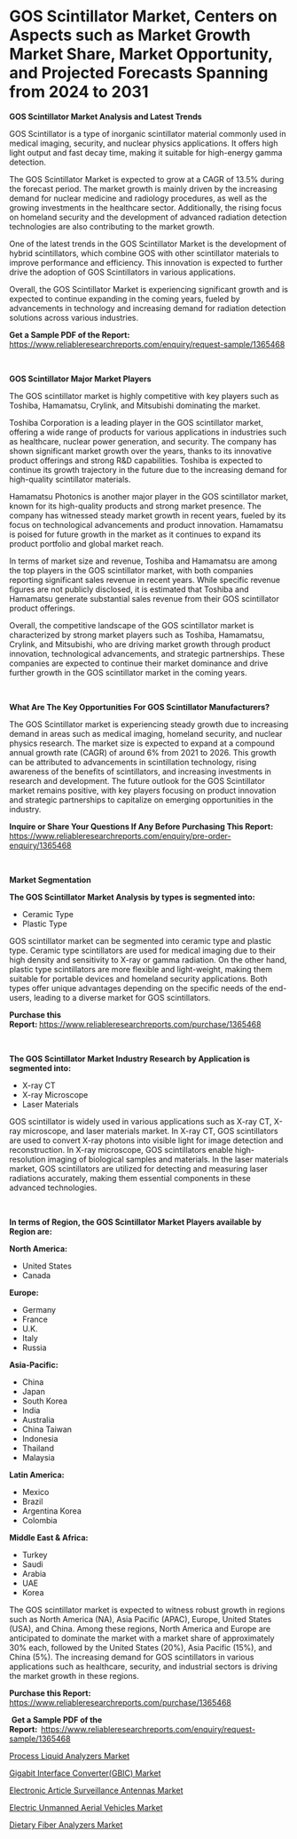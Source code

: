 <p><h1>GOS Scintillator Market, Centers on Aspects such as Market Growth Market Share, Market Opportunity, and Projected Forecasts Spanning from 2024 to 2031</h1></p><p><strong>GOS Scintillator Market Analysis and Latest Trends</strong></p>
<p><p>GOS Scintillator is a type of inorganic scintillator material commonly used in medical imaging, security, and nuclear physics applications. It offers high light output and fast decay time, making it suitable for high-energy gamma detection.</p><p>The GOS Scintillator Market is expected to grow at a CAGR of 13.5% during the forecast period. The market growth is mainly driven by the increasing demand for nuclear medicine and radiology procedures, as well as the growing investments in the healthcare sector. Additionally, the rising focus on homeland security and the development of advanced radiation detection technologies are also contributing to the market growth.</p><p>One of the latest trends in the GOS Scintillator Market is the development of hybrid scintillators, which combine GOS with other scintillator materials to improve performance and efficiency. This innovation is expected to further drive the adoption of GOS Scintillators in various applications.</p><p>Overall, the GOS Scintillator Market is experiencing significant growth and is expected to continue expanding in the coming years, fueled by advancements in technology and increasing demand for radiation detection solutions across various industries.</p></p>
<p><strong>Get a Sample PDF of the Report:&nbsp;</strong> <a href="https://www.reliableresearchreports.com/enquiry/request-sample/1365468">https://www.reliableresearchreports.com/enquiry/request-sample/1365468</a></p>
<p>&nbsp;</p>
<p><strong>GOS Scintillator Major Market Players</strong></p>
<p><p>The GOS scintillator market is highly competitive with key players such as Toshiba, Hamamatsu, Crylink, and Mitsubishi dominating the market. </p><p>Toshiba Corporation is a leading player in the GOS scintillator market, offering a wide range of products for various applications in industries such as healthcare, nuclear power generation, and security. The company has shown significant market growth over the years, thanks to its innovative product offerings and strong R&D capabilities. Toshiba is expected to continue its growth trajectory in the future due to the increasing demand for high-quality scintillator materials.</p><p>Hamamatsu Photonics is another major player in the GOS scintillator market, known for its high-quality products and strong market presence. The company has witnessed steady market growth in recent years, fueled by its focus on technological advancements and product innovation. Hamamatsu is poised for future growth in the market as it continues to expand its product portfolio and global market reach.</p><p>In terms of market size and revenue, Toshiba and Hamamatsu are among the top players in the GOS scintillator market, with both companies reporting significant sales revenue in recent years. While specific revenue figures are not publicly disclosed, it is estimated that Toshiba and Hamamatsu generate substantial sales revenue from their GOS scintillator product offerings.</p><p>Overall, the competitive landscape of the GOS scintillator market is characterized by strong market players such as Toshiba, Hamamatsu, Crylink, and Mitsubishi, who are driving market growth through product innovation, technological advancements, and strategic partnerships. These companies are expected to continue their market dominance and drive further growth in the GOS scintillator market in the coming years.</p></p>
<p>&nbsp;</p>
<p><strong>What Are The Key Opportunities For GOS Scintillator Manufacturers?</strong></p>
<p><p>The GOS Scintillator market is experiencing steady growth due to increasing demand in areas such as medical imaging, homeland security, and nuclear physics research. The market size is expected to expand at a compound annual growth rate (CAGR) of around 6% from 2021 to 2026. This growth can be attributed to advancements in scintillation technology, rising awareness of the benefits of scintillators, and increasing investments in research and development. The future outlook for the GOS Scintillator market remains positive, with key players focusing on product innovation and strategic partnerships to capitalize on emerging opportunities in the industry.</p></p>
<p><strong>Inquire or Share Your Questions If Any Before Purchasing This Report:</strong> <a href="https://www.reliableresearchreports.com/enquiry/pre-order-enquiry/1365468">https://www.reliableresearchreports.com/enquiry/pre-order-enquiry/1365468</a></p>
<p>&nbsp;</p>
<p><strong>Market Segmentation</strong></p>
<p><strong>The GOS Scintillator Market Analysis by types is segmented into:</strong></p>
<p><ul><li>Ceramic Type</li><li>Plastic Type</li></ul></p>
<p><p>GOS scintillator market can be segmented into ceramic type and plastic type. Ceramic type scintillators are used for medical imaging due to their high density and sensitivity to X-ray or gamma radiation. On the other hand, plastic type scintillators are more flexible and light-weight, making them suitable for portable devices and homeland security applications. Both types offer unique advantages depending on the specific needs of the end-users, leading to a diverse market for GOS scintillators.</p></p>
<p><strong>Purchase this Report:&nbsp;</strong><a href="https://www.reliableresearchreports.com/purchase/1365468">https://www.reliableresearchreports.com/purchase/1365468</a></p>
<p>&nbsp;</p>
<p><strong>The GOS Scintillator Market Industry Research by Application is segmented into:</strong></p>
<p><ul><li>X-ray CT</li><li>X-ray Microscope</li><li>Laser Materials</li></ul></p>
<p><p>GOS scintillator is widely used in various applications such as X-ray CT, X-ray microscope, and laser materials market. In X-ray CT, GOS scintillators are used to convert X-ray photons into visible light for image detection and reconstruction. In X-ray microscope, GOS scintillators enable high-resolution imaging of biological samples and materials. In the laser materials market, GOS scintillators are utilized for detecting and measuring laser radiations accurately, making them essential components in these advanced technologies.</p></p>
<p>&nbsp;</p>
<p><strong>In terms of Region, the GOS Scintillator Market Players available by Region are:</strong></p>
<p>
    <p> <strong> North America: </strong>
        <ul>
            <li>United States</li>
            <li>Canada</li>
        </ul>
        </p> 
    <p> <strong> Europe: </strong>
        <ul>
            <li>Germany</li>
            <li>France</li>
            <li>U.K.</li>
            <li>Italy</li>
            <li>Russia</li>
        </ul>
        </p> 
    <p> <strong> Asia-Pacific: </strong>
        <ul>
            <li>China</li>
            <li>Japan</li>
            <li>South Korea</li>
            <li>India</li>
            <li>Australia</li>
            <li>China Taiwan</li>
            <li>Indonesia</li>
            <li>Thailand</li>
            <li>Malaysia</li>
        </ul>
        </p> 
    <p> <strong> Latin America: </strong>
        <ul>
            <li>Mexico</li>
            <li>Brazil</li>
            <li>Argentina Korea</li>
            <li>Colombia</li>
        </ul>
        </p> 
    <p> <strong> Middle East & Africa: </strong>
        <ul>
            <li>Turkey</li>
            <li>Saudi</li>
            <li>Arabia</li>
            <li>UAE</li>
            <li>Korea</li>
        </ul>
    </p>
    </p>
<p><p>The GOS scintillator market is expected to witness robust growth in regions such as North America (NA), Asia Pacific (APAC), Europe, United States (USA), and China. Among these regions, North America and Europe are anticipated to dominate the market with a market share of approximately 30% each, followed by the United States (20%), Asia Pacific (15%), and China (5%). The increasing demand for GOS scintillators in various applications such as healthcare, security, and industrial sectors is driving the market growth in these regions.</p></p>
<p><strong>Purchase this Report: </strong><a href="https://www.reliableresearchreports.com/purchase/1365468">https://www.reliableresearchreports.com/purchase/1365468</a></p>
<p>&nbsp;<strong>Get a Sample PDF of the Report:&nbsp;&nbsp;</strong><a href="https://www.reliableresearchreports.com/enquiry/request-sample/1365468">https://www.reliableresearchreports.com/enquiry/request-sample/1365468</a></p>
<p><strong></strong></p>
<p><p><a href="https://medium.com/p/b4465f08e55d/edit">Process Liquid Analyzers Market</a></p><p><a href="https://medium.com/@anitabeatty1/gigabit-interface-converter-gbic-market-share-evolution-and-market-growth-trends-2024-2031-12874959d557">Gigabit Interface Converter(GBIC) Market</a></p><p><a href="https://medium.com/@anitabeatty1/electronic-article-surveillance-antennas-market-trends-forecast-and-competitive-analysis-to-2031-02d5226a0aa2">Electronic Article Surveillance Antennas Market</a></p><p><a href="https://medium.com/@anitabeatty1/electric-unmanned-aerial-vehicles-market-analysis-and-sze-forecasted-for-period-from-2024-to-2031-9e8d42896cd5">Electric Unmanned Aerial Vehicles Market</a></p><p><a href="https://medium.com/@anitabeatty1/dietary-fiber-analyzers-market-the-key-to-successful-business-strategy-forecast-till-2031-2f95e3537ffb">Dietary Fiber Analyzers Market</a></p></p>